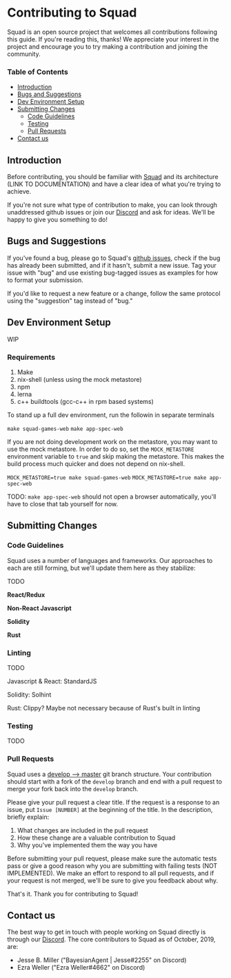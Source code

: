 # Contributing to Squad

Squad is an open source project that welcomes all contributions
following this guide. If you're reading this, thanks! We appreciate
your interest in the project and encourage you to try making a
contribution and joining the community.

### Table of Contents

- [Introduction](#Introduction)
- [Bugs and Suggestions](#Bugs-and-Suggestions)
- [Dev Environment Setup](#Dev-Environment-Setup)
- [Submitting Changes](#Submitting-Changes)
  * [Code Guidelines](#Code-Guidelines)
  * [Testing](#Testing)
  * [Pull Requests](#Pull-Requests)
- [Contact us](#Contact-us)

## Introduction

Before contributing, you should be familiar with [Squad](README.md)
and its architecture (LINK TO DOCUMENTATION) and have a clear idea of
what you're trying to achieve.

If you're not sure what type of contribution to make, you can look
through unaddressed github issues or join our
[Discord](https://discord.gg/AKnbAe9) and ask for ideas. We'll be
happy to give you something to do!

## Bugs and Suggestions

If you've found a bug, please go to Squad's [github
issues](https://www.github.com/setmatchgames/squad/issues), check if
the bug has already been submitted, and if it hasn't, submit a new
issue. Tag your issue with "bug" and use existing bug-tagged issues as
examples for how to format your submission.

If you'd like to request a new feature or a change, follow the same
protocol using the "suggestion" tag instead of "bug."

## Dev Environment Setup

WIP

### Requirements

1. Make
1. nix-shell (unless using the mock metastore)
1. npm
1. lerna
1. c++ buildtools (gcc-c++ in rpm based systems)

To stand up a full dev environment, run the followin in separate
terminals

`make squad-games-web`
`make app-spec-web`

If you are not doing development work on the metastore, you may
want to use the mock metastore. In order to do so, set the
`MOCK_METASTORE` environment variable to `true` and skip making the
metastore. This makes the build process much quicker and does not
depend on nix-shell.

`MOCK_METASTORE=true make squad-games-web`
`MOCK_METASTORE=true make app-spec-web`

TODO: `make app-spec-web` should not open a browser automatically,
you'll have to close that tab yourself for now.


## Submitting Changes
### Code Guidelines

Squad uses a number of languages and frameworks. Our approaches to
each are still forming, but we'll update them here as they stabilize:

TODO

**React/Redux**

**Non-React Javascript**

**Solidity**

**Rust**

### Linting

TODO

Javascript & React: StandardJS

Solidity: Solhint

Rust: Clippy? Maybe not necessary because of Rust's built in linting

### Testing

TODO

### Pull Requests
Squad uses a [develop -->
master](https://nvie.com/posts/a-successful-git-branching-model/#the-main-branches)
git branch structure. Your contribution should start with a fork of
the `develop` branch and end with a pull request to merge your fork
back into the `develop` branch.

Please give your pull request a clear title. If the request is a
 response to an issue, put `Issue [NUMBER]` at the beginning of the
 title. In the description, briefly explain:
 1. What changes are included in the pull request
 2. How these change are a valuable contribution to Squad
 3. Why you've implemented them the way you have

Before submitting your pull request, please make sure the automatic
tests pass or give a good reason why you are submitting with failing
tests (NOT IMPLEMENTED). We make an effort to respond to all pull
requests, and if your request is not merged, we'll be sure to give you
feedback about why.

That's it. Thank you for contributing to Squad!

## Contact us
The best way to get in touch with people working on Squad directly is
through our [Discord](https://discord.gg/AKnbAe9). The core
contributors to Squad as of October, 2019, are:
 - Jesse B. Miller ("BayesianAgent | Jesse#2255" on Discord)
 - Ezra Weller ("Ezra Weller#4662" on Discord)

